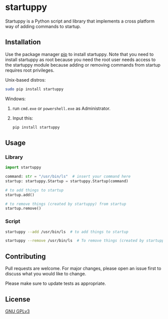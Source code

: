 # startuppy

Startuppy is a Python script and library that implements a cross platform way of adding commands to startup.

## Installation

Use the package manager [pip](https://pip.pypa.io/en/stable/) to install startuppy.
Note that you need to install startuppy as root because you need the root user needs
access to the startuppy module because adding or removing commands from startup requires
root privileges.

Unix-based distros:
```bash
sudo pip install startuppy
```

Windows:
1. run `cmd.exe` or `powershell.exe` as Administrator.
2. Input this:

    ```bash
   pip install startuppy 
   ```

## Usage

### Library
```python
import startuppy

command: str = "/usr/bin/ls"  # insert your command here
startup: startuppy.Startup = startuppy.Startup(command)

# to add things to startup
startup.add()

# to remove things (created by startuppy) from startup
startup.remove()

```
### Script
```bash
startuppy --add /usr/bin/ls  # to add things to startup

startuppy --remove /usr/bin/ls  # To remove things (created by startuppy) from startup
```

## Contributing
Pull requests are welcome. For major changes, please open an issue first to discuss what you would like to change.

Please make sure to update tests as appropriate.

## License
[GNU GPLv3](https://choosealicense.com/licenses/gpl-3.0/)